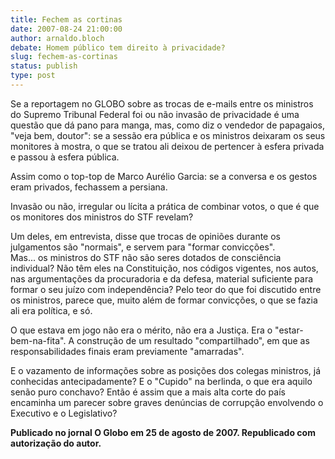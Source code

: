 ```yaml
---
title: Fechem as cortinas
date: 2007-08-24 21:00:00
author: arnaldo.bloch
debate: Homem público tem direito à privacidade?
slug: fechem-as-cortinas
status: publish 
type: post
---
```


Se a reportagem no GLOBO sobre as trocas de e-mails entre os ministros do Supremo Tribunal Federal foi ou não invasão de privacidade é uma questão que dá pano para manga, mas, como diz o vendedor de papagaios, "veja bem, doutor": se a sessão era pública e os ministros deixaram os seus monitores à mostra, o que se tratou ali deixou de pertencer à esfera privada e passou à esfera pública.


Assim como o top-top de Marco Aurélio Garcia: se a conversa e os gestos eram privados, fechassem a persiana.


Invasão ou não, irregular ou lícita a prática de combinar votos, o que é que os monitores dos ministros do STF revelam?


Um deles, em entrevista, disse que trocas de opiniões durante os julgamentos são "normais", e servem para "formar convicções".  
Mas... os ministros do STF não são seres dotados de consciência individual? Não têm eles na Constituição, nos códigos vigentes, nos autos, nas argumentações da procuradoria e da defesa, material suficiente para formar o seu juízo com independência? Pelo teor do que foi discutido entre os ministros, parece que, muito além de formar convicções, o que se fazia ali era política, e só.


O que estava em jogo não era o mérito, não era a Justiça. Era o "estar-bem-na-fita". A construção de um resultado "compartilhado", em que as responsabilidades finais eram previamente "amarradas".


E o vazamento de informações sobre as posições dos colegas ministros, já conhecidas antecipadamente? E o "Cupido" na berlinda, o que era aquilo senão puro conchavo? Então é assim que a mais alta corte do país encaminha um parecer sobre graves denúncias de corrupção envolvendo o Executivo e o Legislativo?


**Publicado no jornal O Globo em 25 de agosto de 2007. Republicado com autorização do autor.**  



